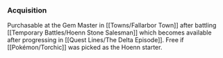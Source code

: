 ### Acquisition
Purchasable at the Gem Master in [[Towns/Fallarbor Town]] after battling [[Temporary Battles/Hoenn Stone Salesman]] which becomes available after progressing in [[Quest Lines/The Delta Episode]]. Free if [[Pokémon/Torchic]] was picked as the Hoenn starter.
